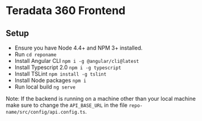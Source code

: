 # Teradata 360 Frontend

## Setup

* Ensure you have Node 4.4+ and NPM 3+ installed.
* Run ```cd reponame```
* Install Angular CLI `npm i -g @angular/cli@latest`
* Install Typescript 2.0 `npm i -g typescript`
* Install TSLint `npm install -g tslint`
* Install Node packages `npm i`
* Run local build `ng serve`

Note: If the backend is running on a machine other than your local machine make sure to change the 
`API_BASE_URL` in the file `repo-name/src/config/api.config.ts`.
 
